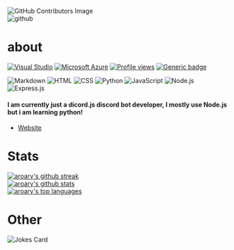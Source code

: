 ![GitHub Contributors Image](https://contrib.rocks/image?repo=aroary/aroary) <br>
![github](https://camo.githubusercontent.com/70a9fdda3ecdbeda1a5a90bc185b2a301121422bb2280316a7ffb64d2e47b738/68747470733a2f2f696d672e736869656c64732e696f2f62616467652f6769746875622d3243324333303f7374796c653d666c61742d737175617265266c6f676f3d676974687562266c6f676f436f6c6f723d7768697465266c6162656c436f6c6f723d313831373137)
# about
[![Visual Studio](https://img.shields.io/badge/--6C33AF?logo=visual%20studio)](https://visualstudio.microsoft.com/)
[![Microsoft Azure](https://img.shields.io/badge/Microsoft_Azure-0089D6?style=1&logo=microsoft-azure&logoColor=white)](https://azure.microsoft.com/en-us/)
[![Profile views](https://gpvc.arturio.dev/aroary)](https://github.com/aroary)
[![Generic badge](https://img.shields.io/badge/status-student-white.svg)](https://github.com/aroary)
<!-- Languages -->
<!-- [![Generic badge](https://img.shields.io/badge/<SUBJECT>-<STATUS>-<COLOR>.svg)](https://shields.io/) -->
<!-- ![Awesome Badges](https://img.shields.io/badge/language-JavaScript-yellow.svg)
![Awesome Badges](https://img.shields.io/badge/language-Python-blue.svg)
![Awesome Badges](https://img.shields.io/badge/language-HTML-red.svg)
![Awesome Badges](https://img.shields.io/badge/language-CSS-cyan.svg) -->
![Markdown](https://img.shields.io/badge/Markdown-000000?style=1&logo=markdown&logoColor=white)
![HTML](https://img.shields.io/badge/HTML5-E34F26?style=1&logo=html5&logoColor=white)
![CSS](https://img.shields.io/badge/CSS3-1572B6?style=1&logo=css3&logoColor=white)
![Python](https://img.shields.io/badge/Python-14354C?style=1&logo=python&logoColor=white)
![JavaScript](https://img.shields.io/badge/JavaScript-323330?style=1&logo=javascript&logoColor=F7DF1E)
![Node.js](https://img.shields.io/badge/Node.js-43853D?style=1&logo=node.js&logoColor=white)
![Express.js](https://img.shields.io/badge/Express.js-404D59?style=1)
<!-- [![Awesome Badges](https://img.shields.io/badge/language-markdown-darkblue.svg)](https://github.com/Naereen/badges) -->
<!-- [![Awesome Badges](https://img.shields.io/badge/language-sql-pink.svg)](https://github.com/Naereen/badges) -->
<!-- [![Awesome Badges](https://img.shields.io/badge/language-php-purple.svg)](https://github.com/Naereen/badges) -->
#### I am currently just a dicord.js discord bot developer, I mostly use Node.js but i am learning python!
* [Website](https://aroary.github.io/home/home.html)
# Stats
[![aroary's github streak](https://github-readme-streak-stats.herokuapp.com/?user=aroary&theme=blue-green)](https://github.com/aroary/aroary) <br>
[![aroary's github stats](https://github-readme-stats.vercel.app/api?username=aroary&theme=blue-green)](https://github.com/aroary/aroary) <br>
[![aroary's top languages](https://github-readme-stats.vercel.app/api/top-langs/?username=aroary&theme=blue-green)](https://github.com/aroary/aroary)
# Other
![Jokes Card](https://readme-jokes.vercel.app/api)
